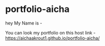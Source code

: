 # portfolio-aicha
hey My Name is -

You can look my portfolio on this host link -  https://aichaakrout1.github.io/portfolio-aicha/
